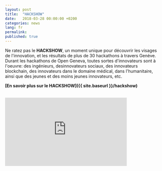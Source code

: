 ```yaml
---
layout: post
title:  "HACKSHOW"
date:   2018-03-28 00:00:00 +0200
categories: news
lang: fr
permalink:
published: true
---
```


Ne ratez pas le <strong>HACKSHOW</strong>, un moment unique pour découvrir les visages de l'innovation, et les résultats de plus de 30 hackathons à travers Genève. Durant les hackathons de Open Geneva, toutes sortes d'innovateurs sont à l'oeuvre: des ingénieurs, desinnovateurs sociaux, des innovateurs blockchain, des innovateurs dans le domaine médical, dans l'humanitaire, ainsi que des jeunes et des moins jeunes innovateurs, etc.


<strong>[En savoir plus sur le HACKSHOW]({{ site.baseurl }}/hackshow)</strong>
<br><br>
<iframe width="400" height="225" src="https://www.youtube.com/embed/kGFslZ8O-XU?rel=0" frameborder="0" allow="autoplay; encrypted-media" allowfullscreen></iframe>
